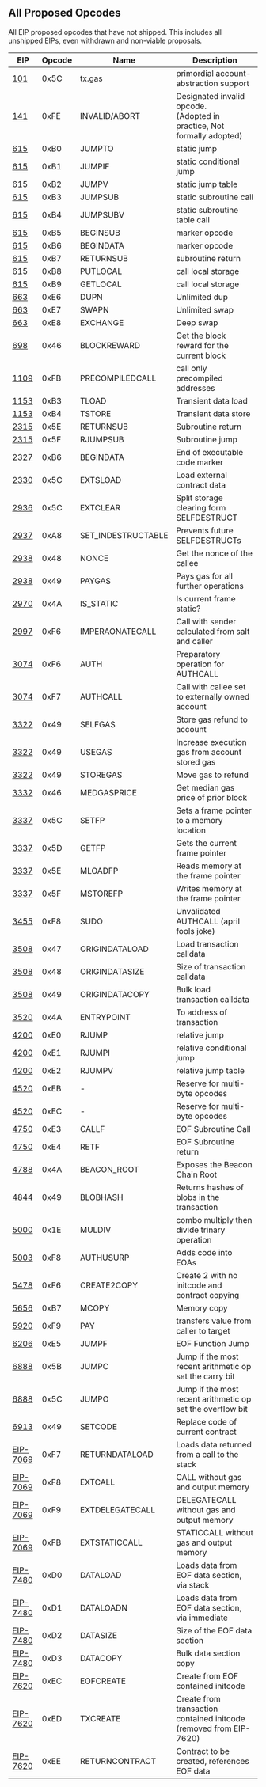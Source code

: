 All Proposed Opcodes
--------------------

All EIP proposed opcodes that have not shipped. This includes all
unshipped EIPs, even withdrawn and non-viable proposals.

| EIP                                                                    | Opcode | Name               | Description                                                                  |
|------------------------------------------------------------------------|--------|--------------------|------------------------------------------------------------------------------|
| [101](https://eips.ethereum.org/EIPS/eip-101)                          | 0x5C   | tx.gas             | primordial account-abstraction support                                       |
| [141](https://eips.ethereum.org/EIPS/eip-141)                          | 0xFE   | INVALID/ABORT      | Designated invalid opcode. <br />(Adopted in practice, Not formally adopted) |
| [615](https://eips.ethereum.org/EIPS/eip-615)                          | 0xB0   | JUMPTO             | static jump                                                                  |
| [615](https://eips.ethereum.org/EIPS/eip-615)                          | 0xB1   | JUMPIF             | static conditional jump                                                      |
| [615](https://eips.ethereum.org/EIPS/eip-615)                          | 0xB2   | JUMPV              | static jump table                                                            |
| [615](https://eips.ethereum.org/EIPS/eip-615)                          | 0xB3   | JUMPSUB            | static subroutine call                                                       |
| [615](https://eips.ethereum.org/EIPS/eip-615)                          | 0xB4   | JUMPSUBV           | static subroutine table call                                                 |
| [615](https://eips.ethereum.org/EIPS/eip-615)                          | 0xB5   | BEGINSUB           | marker opcode                                                                |
| [615](https://eips.ethereum.org/EIPS/eip-615)                          | 0xB6   | BEGINDATA          | marker opcode                                                                |
| [615](https://eips.ethereum.org/EIPS/eip-615)                          | 0xB7   | RETURNSUB          | subroutine return                                                            |
| [615](https://eips.ethereum.org/EIPS/eip-615)                          | 0xB8   | PUTLOCAL           | call local storage                                                           |
| [615](https://eips.ethereum.org/EIPS/eip-615)                          | 0xB9   | GETLOCAL           | call local storage                                                           |
| [663](https://eips.ethereum.org/EIPS/eip-663)                          | 0xE6   | DUPN               | Unlimited dup                                                                |
| [663](https://eips.ethereum.org/EIPS/eip-663)                          | 0xE7   | SWAPN              | Unlimited swap                                                               |
| [663](https://eips.ethereum.org/EIPS/eip-663)                          | 0xE8   | EXCHANGE           | Deep swap                                                                    |
| [698](https://eips.ethereum.org/EIPS/eip-698)                          | 0x46   | BLOCKREWARD        | Get the block reward for the current block                                   |
| [1109](https://eips.ethereum.org/EIPS/eip-1109)                        | 0xFB   | PRECOMPILEDCALL    | call only precompiled addresses                                              |
| [1153](https://eips.ethereum.org/EIPS/eip-1153)                        | 0xB3   | TLOAD              | Transient data load                                                          |
| [1153](https://eips.ethereum.org/EIPS/eip-1153)                        | 0xB4   | TSTORE             | Transient data store                                                         |
| [2315](https://eips.ethereum.org/EIPS/eip-2315)                        | 0x5E   | RETURNSUB          | Subroutine return                                                            |
| [2315](https://eips.ethereum.org/EIPS/eip-2315)                        | 0x5F   | RJUMPSUB           | Subroutine jump                                                              |
| [2327](https://eips.ethereum.org/EIPS/eip-2327)                        | 0xB6   | BEGINDATA          | End of executable code marker                                                |
| [2330](https://eips.ethereum.org/EIPS/eip-2330)                        | 0x5C   | EXTSLOAD           | Load external contract data                                                  |
| [2936](https://eips.ethereum.org/EIPS/eip-2936)                        | 0x5C   | EXTCLEAR           | Split storage clearing form SELFDESTRUCT                                     |
| [2937](https://eips.ethereum.org/EIPS/eip-2937)                        | 0xA8   | SET_INDESTRUCTABLE | Prevents future SELFDESTRUCTs                                                |
| [2938](https://eips.ethereum.org/EIPS/eip-2938)                        | 0x48   | NONCE              | Get the nonce of the callee                                                  |
| [2938](https://eips.ethereum.org/EIPS/eip-2938)                        | 0x49   | PAYGAS             | Pays gas for all further operations                                          |
| [2970](https://eips.ethereum.org/EIPS/eip-2970)                        | 0x4A   | IS_STATIC          | Is current frame static?                                                     |
| [2997](https://eips.ethereum.org/EIPS/eip-2997)                        | 0xF6   | IMPERAONATECALL    | Call with sender calculated from salt and caller                             |
| [3074](https://eips.ethereum.org/EIPS/eip-3074)                        | 0xF6   | AUTH               | Preparatory operation for AUTHCALL                                           |
| [3074](https://eips.ethereum.org/EIPS/eip-3074)                        | 0xF7   | AUTHCALL           | Call with callee set to externally owned account                             |
| [3322](https://eips.ethereum.org/EIPS/eip-3322)                        | 0x49   | SELFGAS            | Store gas refund to account                                                  |
| [3322](https://eips.ethereum.org/EIPS/eip-3322)                        | 0x49   | USEGAS             | Increase execution gas from account stored gas                               |
| [3322](https://eips.ethereum.org/EIPS/eip-3322)                        | 0x49   | STOREGAS           | Move gas to refund                                                           |
| [3332](https://eips.ethereum.org/EIPS/eip-3332)                        | 0x46   | MEDGASPRICE        | Get median gas price of prior block                                          |
| [3337](https://eips.ethereum.org/EIPS/eip-3337)                        | 0x5C   | SETFP              | Sets a frame pointer to a memory location                                    |
| [3337](https://eips.ethereum.org/EIPS/eip-3337)                        | 0x5D   | GETFP              | Gets the current frame pointer                                               |
| [3337](https://eips.ethereum.org/EIPS/eip-3337)                        | 0x5E   | MLOADFP            | Reads memory at the frame pointer                                            |
| [3337](https://eips.ethereum.org/EIPS/eip-3337)                        | 0x5F   | MSTOREFP           | Writes memory at the frame pointer                                           |
| [3455](https://eips.ethereum.org/EIPS/eip-3455)                        | 0xF8   | SUDO               | Unvalidated AUTHCALL (april fools joke)                                      |
| [3508](https://eips.ethereum.org/EIPS/eip-3508)                        | 0x47   | ORIGINDATALOAD     | Load transaction calldata                                                    |
| [3508](https://eips.ethereum.org/EIPS/eip-3508)                        | 0x48   | ORIGINDATASIZE     | Size of transaction calldata                                                 |
| [3508](https://eips.ethereum.org/EIPS/eip-3508)                        | 0x49   | ORIGINDATACOPY     | Bulk load transaction calldata                                               |
| [3520](https://eips.ethereum.org/EIPS/eip-3520)                        | 0x4A   | ENTRYPOINT         | To address of transaction                                                    |
| [4200](https://eips.ethereum.org/EIPS/eip-4200)                        | 0xE0   | RJUMP              | relative jump                                                                |
| [4200](https://eips.ethereum.org/EIPS/eip-4200)                        | 0xE1   | RJUMPI             | relative conditional jump                                                    |
| [4200](https://eips.ethereum.org/EIPS/eip-4200)                        | 0xE2   | RJUMPV             | relative jump table                                                          |
| [4520](https://eips.ethereum.org/EIPS/eip-4520)                        | 0xEB   | -                  | Reserve for multi-byte opcodes                                               |
| [4520](https://eips.ethereum.org/EIPS/eip-4520)                        | 0xEC   | -                  | Reserve for multi-byte opcodes                                               |
| [4750](https://eips.ethereum.org/EIPS/eip-4750)                        | 0xE3   | CALLF              | EOF Subroutine Call                                                          |
| [4750](https://eips.ethereum.org/EIPS/eip-4750)                        | 0xE4   | RETF               | EOF Subroutine return                                                        |
| [4788](https://eips.ethereum.org/EIPS/eip-4788)                        | 0x4A   | BEACON_ROOT        | Exposes the Beacon Chain Root                                                |
| [4844](https://eips.ethereum.org/EIPS/eip-4844)                        | 0x49   | BLOBHASH           | Returns hashes of blobs in the transaction                                   |
| [5000](https://eips.ethereum.org/EIPS/eip-5000)                        | 0x1E   | MULDIV             | combo multiply then divide trinary operation                                 |
| [5003](https://eips.ethereum.org/EIPS/eip-5003)                        | 0xF8   | AUTHUSURP          | Adds code into EOAs                                                          |
| [5478](https://eips.ethereum.org/EIPS/eip-5478)                        | 0xF6   | CREATE2COPY        | Create 2 with no initcode and contract copying                               |
| [5656](https://eips.ethereum.org/EIPS/eip-5656)                        | 0xB7   | MCOPY              | Memory copy                                                                  |
| [5920](https://eips.ethereum.org/EIPS/eip-5920)                        | 0xF9   | PAY                | transfers value from caller to target                                        |
| [6206](https://eips.ethereum.org/EIPS/eip-6206)                        | 0xE5   | JUMPF              | EOF Function Jump                                                            |
| [6888](https://eips.ethereum.org/EIPS/eip-6888)                        | 0x5B   | JUMPC              | Jump if the most recent arithmetic op set the carry bit                      |
| [6888](https://eips.ethereum.org/EIPS/eip-6888)                        | 0x5C   | JUMPO              | Jump if the most recent arithmetic op set the overflow bit                   |
| [6913](https://eips.ethereum.org/EIPS/eip-6913)                        | 0x49   | SETCODE            | Replace code of current contract                                             |
| [EIP-7069](https://eips.ethereum.org/EIPS/eip-7069)                    | 0xF7   | RETURNDATALOAD     | Loads data returned from a call to the stack                                 |
| [EIP-7069](https://eips.ethereum.org/EIPS/eip-7069)                    | 0xF8   | EXTCALL            | CALL without gas and output memory                                           |
| [EIP-7069](https://eips.ethereum.org/EIPS/eip-7069)                    | 0xF9   | EXTDELEGATECALL    | DELEGATECALL without gas and output memory                                   |
| [EIP-7069](https://eips.ethereum.org/EIPS/eip-7069)                    | 0xFB   | EXTSTATICCALL      | STATICCALL without gas and output memory                                     |
| [EIP-7480](https://eips.ethereum.org/EIPS/eip-7480)                    | 0xD0   | DATALOAD           | Loads data from EOF data section, via stack                                  |
| [EIP-7480](https://eips.ethereum.org/EIPS/eip-7480)                    | 0xD1   | DATALOADN          | Loads data from EOF data section, via immediate                              |
| [EIP-7480](https://eips.ethereum.org/EIPS/eip-7480)                    | 0xD2   | DATASIZE           | Size of the EOF data section                                                 |
| [EIP-7480](https://eips.ethereum.org/EIPS/eip-7480)                    | 0xD3   | DATACOPY           | Bulk data section copy                                                       |
| [EIP-7620](https://eips.ethereum.org/EIPS/eip-7620)                    | 0xEC   | EOFCREATE          | Create from EOF contained initcode                                           |
| [EIP-7620](https://eips.ethereum.org/EIPS/eip-7620)                    | 0xED   | TXCREATE           | Create from transaction contained initcode (removed from EIP-7620)           |
| [EIP-7620](https://eips.ethereum.org/EIPS/eip-7620)                    | 0xEE   | RETURNCONTRACT     | Contract to be created, references EOF data                                  |
